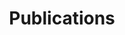 ---
title: Publications

# Listing view
view: compact

# Optional header image (relative to `assets/media/` folder).
banner:
  caption: ''
  image: 'viaArchirafi.png'
---